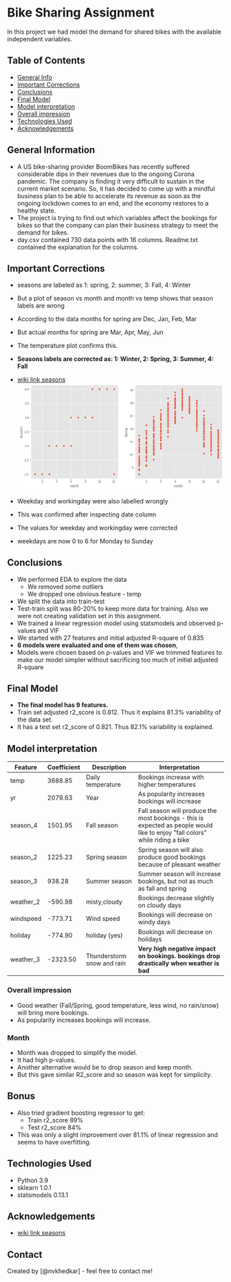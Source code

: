 # Bike Sharing Assignment
In this project we had model the demand for shared bikes with the available independent variables.


## Table of Contents
* [General Info](#general-information)
* [Important Corrections](#important-corrections)
* [Conclusions](#conclusions)
* [Final Model](#final-model)
* [Model interpretation](#model-interpretation)
* [Overall impression](#overall-impression)
* [Technologies Used](#technologies-used)
* [Acknowledgements](#acknowledgements)

<!-- You can include any other section that is pertinent to your problem -->

## General Information
- A US bike-sharing provider BoomBikes has recently suffered considerable dips in their revenues due to the ongoing Corona pandemic. The company is finding it very difficult to sustain in the current market scenario. So, it has decided to come up with a mindful business plan to be able to accelerate its revenue as soon as the ongoing lockdown comes to an end, and the economy restores to a healthy state. 
- The project is trying to find out which variables affect the bookings for bikes so that the company can plan their business strategy to meet the demand for bikes.
- day.csv contained 730 data points with 16 columns. Readme.txt contained the explanation for the columns.

<!-- You don't have to answer all the questions - just the ones relevant to your project. -->

## Important Corrections

- seasons are labeled as 1: spring, 2: summer, 3: Fall, 4: Winter
- But a plot of season vs month and month vs temp shows that season labels are wrong
- According to the data months for spring are Dec, Jan, Feb, Mar
- But actual months for spring are Mar, Apr, May, Jun
- The temperature plot confirms this.
- __Seasons labels are corrected as: 1: Winter, 2: Spring, 3: Summer, 4: Fall__  
- [wiki link seasons](https://en.wikipedia.org/wiki/Season)  
![Seasons correction](seasons.png "Month plots")    
  
- Weekday and workingday were also labelled wrongly
- This was confirmed after inspecting date column
- The values for weekday and workingday were corrected
- weekdays are now 0 to 6 for Monday to Sunday  

## Conclusions

- We performed EDA to explore the data
    - We removed some outliers
    - We dropped one obvious feature - temp
- We split the data into train-test
- Test-train split was 80-20% to keep more data for training. Also we were not creating validation set in this assignment.
- We trained a linear regression model using statsmodels and observed p-values and VIF
- We started with 27 features and initial adjusted R-square of 0.835
- __6 models were evaluated and one of them was chosen__, 
- Models were chosen based on p-values and VIF we trimmed features to make our model simpler without sacrificing too much of initial adjusted R-square

## Final Model

- __The final model has 9 features.__
- Train set adjusted r2_score is 0.812. Thus it explains 81.3% variability of the data set.
- It has a test set r2_score of 0.821. Thus 82.1% variability is explained.

## Model interpretation

|Feature|Coefficient|Description|Interpretation|
|---|---|---|---|
|temp|3688.85|Daily temperature|Bookings increase with higher temperatures|
|yr|2079.63|Year|As popularity increases bookings will increase|
|season_4|1501.95|Fall season|Fall season will produce the most bookings - this is expected as people would like to enjoy "fall colors" while riding a bike|
|season_2|1225.23|Spring season|Spring season will also produce good bookings because of pleasant weather|
|season_3|938.28|Summer season|Summer season will increase bookings, but not as much as fall and spring|
|weather_2|-590.98|misty,cloudy|Bookings decrease slightly on cloudy days|
|windspeed|-773.71|Wind speed|Bookings will decrease on windy days|
|holiday|-774.90|holiday (yes)|Bookings will decrease on holidays|
|weather_3|-2323.50|Thunderstorm snow and rain|__Very high negative impact on bookings. bookings drop drastically when weather is bad__|

### Overall impression
- Good weather (Fall/Spring, good temperature, less wind, no rain/snow) will bring more bookings.
- As popularity increases bookings will increase.

### Month
- Month was dropped to simplify the model. 
- It had high p-values. 
- Another alternative would be to drop season and keep month. 
- But this gave similar R2_score and so season was kept for simplicity.

<!-- You don't have to answer all the questions - just the ones relevant to your project. -->

## Bonus
- Also tried gradient boosting regressor to get:
    - Train r2_score  89%
    - Test r2_score   84%
- This was only a slight improvement over 81.1% of linear regression and seems to have overfitting.

## Technologies Used
- Python 3.9
- sklearn 1.0.1
- statsmodels 0.13.1

<!-- As the libraries versions keep on changing, it is recommended to mention the version of library used in this project -->

## Acknowledgements
- [wiki link seasons](https://en.wikipedia.org/wiki/Season)  


## Contact
Created by [@nvkhedkar] - feel free to contact me!


<!-- Optional -->
<!-- ## License -->
<!-- This project is open source and available under the [... License](). -->

<!-- You don't have to include all sections - just the one's relevant to your project -->
